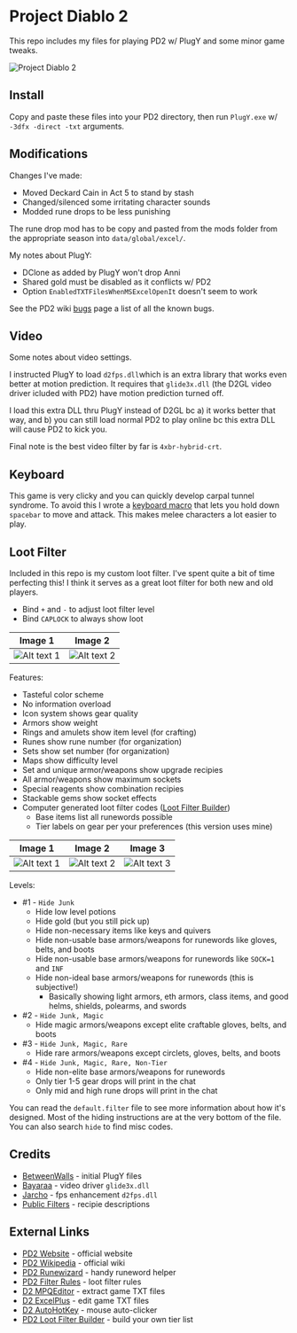 # Project Diablo 2

This repo includes my files for playing PD2 w/ PlugY and some minor game tweaks.

![Project Diablo 2](https://i.imgur.com/UequUwU.jpeg)

## Install

Copy and paste these files into your PD2 directory, then run ``PlugY.exe`` w/ ``-3dfx -direct -txt`` arguments.

## Modifications

Changes I've made:

- Moved Deckard Cain in Act 5 to stand by stash
- Changed/silenced some irritating character sounds
- Modded rune drops to be less punishing

The rune drop mod has to be copy and pasted from the mods folder from the appropriate season into ``data/global/excel/``.

My notes about PlugY:

- DClone as added by PlugY won't drop Anni
- Shared gold must be disabled as it conflicts w/ PD2
- Option ``EnabledTXTFilesWhenMSExcelOpenIt`` doesn't seem to work

See the PD2 wiki [bugs](https://projectdiablo2.miraheze.org/wiki/Bugs) page a list of all the known bugs.

## Video

Some notes about video settings.

I instructed PlugY to load ``d2fps.dll``which is an extra library that works even better at motion prediction.  It requires that ``glide3x.dll`` (the D2GL video driver icluded with PD2) have motion prediction turned off.

I load this extra DLL thru PlugY instead of D2GL bc a) it works better that way, and b) you can still load normal PD2 to play online bc this extra DLL will cause PD2 to kick you.

Final note is the best video filter by far is ``4xbr-hybrid-crt``.

## Keyboard

This game is very clicky and you can quickly develop carpal tunnel syndrome.  To avoid this I wrote a [keyboard macro](https://github.com/whipowill/ahk-autoattack) that lets you hold down ``spacebar`` to move and attack.  This makes melee characters a lot easier to play.

## Loot Filter

Included in this repo is my custom loot filter.  I've spent quite a bit of time perfecting this!  I think it serves as a great loot filter for both new and old players.

- Bind ``+`` and ``-`` to adjust loot filter level
- Bind ``CAPLOCK`` to always show loot

| Image 1 | Image 2 |
|:-------:|:-------:|
| ![Alt text 1](https://i.imgur.com/Kxy59Gf.jpeg) | ![Alt text 2](https://i.imgur.com/wYXMpQl.jpeg) |

Features:

- Tasteful color scheme
- No information overload
- Icon system shows gear quality
- Armors show weight
- Rings and amulets show item level (for crafting)
- Runes show rune number (for organization)
- Sets show set number (for organization)
- Maps show difficulty level
- Set and unique armor/weapons show upgrade recipies
- All armor/weapons show maximum sockets
- Special reagents show combination recipies
- Stackable gems show socket effects
- Computer generated loot filter codes ([Loot Filter Builder](https://github.com/whipowill/php-pd2-filter-builder))
	- Base items list all runewords possible
	- Tier labels on gear per your preferences (this version uses mine)

| Image 1 | Image 2 | Image 3 |
|:-------:|:-------:|:-------:|
| ![Alt text 1](https://i.imgur.com/BSPfIhV.jpeg) | ![Alt text 2](https://i.imgur.com/5qmgmHv.jpeg) | ![Alt text 3](https://i.imgur.com/gcXLIxg.jpeg) |

Levels:

- #1 - ``Hide Junk``
	- Hide low level potions
	- Hide gold (but you still pick up)
	- Hide non-necessary items like keys and quivers
	- Hide non-usable base armors/weapons for runewords like gloves, belts, and boots
	- Hide non-usable base armors/weapons for runewords like ``SOCK=1`` and ``INF``
	- Hide non-ideal base armors/weapons for runewords (this is subjective!)
		- Basically showing light armors, eth armors, class items, and good helms, shields, polearms, and swords
- #2 - ``Hide Junk, Magic``
	- Hide magic armors/weapons except elite craftable gloves, belts, and boots
- #3 - ``Hide Junk, Magic, Rare``
	- Hide rare armors/weapons except circlets, gloves, belts, and boots
- #4 - ``Hide Junk, Magic, Rare, Non-Tier``
	- Hide non-elite base armors/weapons for runewords
	- Only tier 1-5 gear drops will print in the chat
	- Only mid and high rune drops will print in the chat

You can read the ``default.filter`` file to see more information about how it's designed.  Most of the hiding instructions are at the very bottom of the file.  You can also search ``hide`` to find misc codes.

## Credits

- [BetweenWalls](https://github.com/BetweenWalls/PD2-PlugY) - initial PlugY files
- [Bayaraa](https://github.com/bayaraa/d2gl/releases) - video driver ``glide3x.dll``
- [Jarcho](https://github.com/Jarcho/d2-rs/releases) - fps enhancement ``d2fps.dll``
- [Public Filters](https://wiki.projectdiablo2.com/wiki/Item_Filtering#List_of_Public_Filters) - recipie descriptions

## External Links

- [PD2 Website](https://www.projectdiablo2.com/) - official website
- [PD2 Wikipedia](https://projectdiablo2.miraheze.org/wiki) - official wiki
- [PD2 Runewizard](https://kvothed2.github.io/pd2-runewizard/) - handy runeword helper
- [PD2 Filter Rules](https://projectdiablo2.miraheze.org/wiki/Item_Filtering) - loot filter rules
- [D2 MPQEditor](http://www.zezula.net/en/mpq/download.html) - extract game TXT files
- [D2 ExcelPlus](https://github.com/Cjreek/D2ExcelPlus) - edit game TXT files
- [D2 AutoHotKey](https://github.com/whipowill/ahk-autoattack) - mouse auto-clicker
- [PD2 Loot Filter Builder](https://github.com/whipowill/php-pd2-filter-builder) - build your own tier list